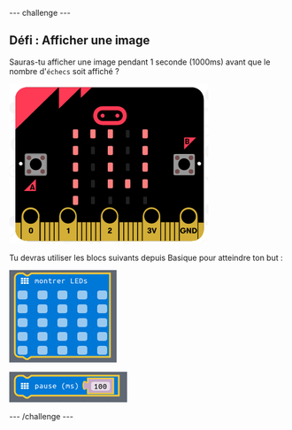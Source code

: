 --- challenge ---
## Défi : Afficher une image

Sauras-tu afficher une image pendant 1 seconde (1000ms) avant que le nombre d'`échecs` soit affiché&nbsp;?

![screenshot](images/frustration-start-img.png)

Tu devras utiliser les blocs suivants depuis Basique pour atteindre ton but&nbsp;:

![screenshot](images/frustration-blocks.png)

![screenshot](images/frustration-blocks2.png)

--- /challenge ---
